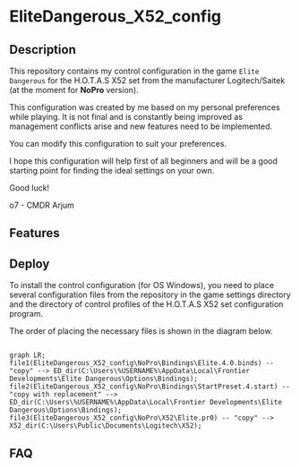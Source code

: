 # EliteDangerous_X52_config

## Description

This repository contains my control configuration in the game `Elite Dangerous` for the H.O.T.A.S X52 set from the manufacturer Logitech/Saitek (at the moment for **NoPro** version).


This configuration was created by me based on my personal preferences while playing. It is not final and is constantly being improved as management conflicts arise and new features need to be implemented.


You can modify this configuration to suit your preferences.


I hope this configuration will help first of all beginners and will be a good starting point for finding the ideal settings on your own.


Good luck!


o7 - CMDR Arjum

## Features

## Deploy

To install the control configuration (for OS Windows), you need to place several configuration files from the repository in the game settings directory and the directory of control profiles of the H.O.T.A.S X52 set configuration program.


The order of placing the necessary files is shown in the diagram below.

```mermaid

graph LR;
file1(EliteDangerous_X52_config\NoPro\Bindings\Elite.4.0.binds) -- "copy" --> ED_dir(C:\Users\%USERNAME%\AppData\Local\Frontier Developments\Elite Dangerous\Options\Bindings);
file2(EliteDangerous_X52_config\NoPro\Bindings\StartPreset.4.start) -- "copy with replacement" --> ED_dir(C:\Users\%USERNAME%\AppData\Local\Frontier Developments\Elite Dangerous\Options\Bindings);
file3(EliteDangerous_X52_config\NoPro\X52\Elite.pr0) -- "copy" --> X52_dir(C:\Users\Public\Documents\Logitech\X52);
```

## FAQ